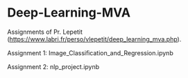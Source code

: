 # Deep-Learning-MVA

Assignments of Pr. Lepetit (https://www.labri.fr/perso/vlepetit/deep_learning_mva.php).

Assignment 1: Image_Classiﬁcation_and_Regression.ipynb 

Assignment 2: nlp_project.ipynb
